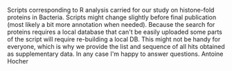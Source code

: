 Scripts corresponding to R analysis carried for our study on histone-fold proteins in Bacteria. 
Scripts might change slightly before final publication (most likely a bit more annotation when needed). Because the search for proteins requires a local database that can't be easily uploaded some parts of the script will require re-building a local DB. This might not be handy for everyone, which is why we provide the list and sequence of all hits obtained as supplementary data.
In any case I'm happy to answer questions.
Antoine Hocher
